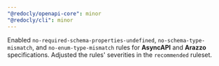```yaml
---
"@redocly/openapi-core": minor
"@redocly/cli": minor
---
```


Enabled `no-required-schema-properties-undefined`, `no-schema-type-mismatch`, and `no-enum-type-mismatch` rules for **AsyncAPI** and **Arazzo** specifications.
Adjusted the rules' severities in the `recommended` ruleset.
